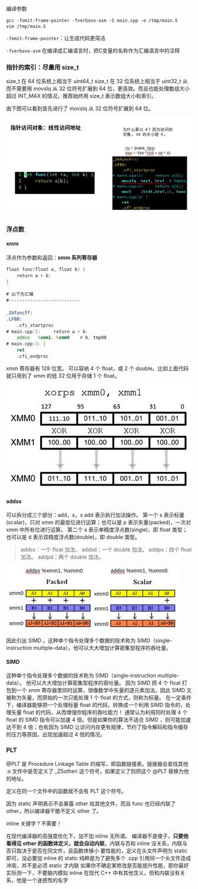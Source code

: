 

编译参数

```shell
gcc -fomit-frame-pointer -fverbose-asm -S main.cpp -o /tmp/main.S
vim /tmp/main.S
```

`-fomit-frame-pointer`：让生成代码更简洁

`-fverbose-asm` 在编译成汇编语言时，把C变量的名称作为汇编语言中的注释



### 指针的索引：尽量用 size_t

size_t 在 64 位系统上相当于 uint64_t
size_t 在 32 位系统上相当于 uint32_t
从而不需要用 movslq 从 32 位符号扩展到 64 位，更高效。而且也能处理数组大小超过 INT_MAX 的情况，推荐始终用 size_t 表示数组大小和索引。

由下图可以看到首先进行了 movslq 从 32 位符号扩展到 64 位。

![image-20220126131011589](../assets/blog_image/README/image-20220126131011589.png)



### 浮点数

#### xmm

浮点作为参数和返回：**xmm 系列寄存器**

```asm
float func(float a, float b) {
    return a + b;
}

# 以下为汇编
#---------------------------

_Z4funcff:
.LFB0:
	.cfi_startproc
# main.cpp:2:     return a + b;
	addss	%xmm1, %xmm0	# b, tmp90
# main.cpp:3: }
	ret
	.cfi_endproc
```

xmm 寄存器有 128 位宽。
可以容纳 4 个 float，或 2 个 double。比如上面代码就只用到了 xmm 的低 32 位用于存储 1 个 float。

![image-20220126132002408](../assets/blog_image/README/image-20220126132002408.png)

#### addss

可以拆分成三个部分：add，s，s
add 表示执行加法操作。
第一个 s 表示标量(scalar)，只对 xmm 的最低位进行运算；也可以是 p 表示矢量(packed)，一次对 xmm 中所有位进行运算。
第二个 s 表示单精度浮点数(single)，即 float 类型；也可以是 d 表示双精度浮点数(double)，即 double 类型。

> addss：一个 float 加法。
> addsd：一个 double 加法。
> addps：四个 float 加法。
> addpd：两个 double 加法。

![image-20220126134106038](../assets/blog_image/README/image-20220126134106038.png)

因此引出 SIMD 。这种单个指令处理多个数据的技术称为 SIMD（single-instruction multiple-data）。他可以大大增加计算密集型程序的吞吐量。

#### SIMD

这种单个指令处理多个数据的技术称为 SIMD（single-instruction multiple-data）。
他可以大大增加计算密集型程序的吞吐量。
因为 SIMD 把 4 个 float 打包到一个 xmm 寄存器里同时运算，很像数学中矢量的逐元素加法。因此 SIMD 又被称为矢量，而原始的一次只能处理 1 个 float 的方式，则称为标量。
在一定条件下，编译器能够把一个处理标量 float 的代码，转换成一个利用 SIMD 指令的，处理矢量 float 的代码，从而增强你程序的吞吐能力！
通常认为利用同时处理 4 个 float 的 SIMD 指令可以加速 4 倍。但是如果你的算法不适合 SIMD ，则可能加速达不到 4 倍；也有因为 SIMD 让访问内存更有规律，节约了指令解码和指令缓存的压力等原因，出现加速超过 4 倍的情况。



### PLT

@PLT 是 Procedure Linkage Table 的缩写，即函数链接表。链接器会查找其他 .o 文件中是否定义了 _Z5otheri 这个符号，如果定义了则把这个 @PLT 替换为他的地址。

定义在同一个文件中的函数就不会有 PLT 这个符号。

因为 static 声明表示不会暴露 other 给其他文件，而且 func 也已经内联了 other，所以编译器干脆不定义 other 了。

inline 关键字？不需要！

在现代编译器的高强度优化下，加不加 inline 无所谓。
编译器不是傻子，**只要他看得见 other 的函数体定义，就会自动内联**，内联与否和 inline 没关系，内联与否只取决于是否在同文件，且函数体够小
要性能的，定义在头文件声明为 static 即可，没必要加 inline 的
static 纯粹是为了避免多个 .cpp 引用同一个头文件造成冲突，并不是必须 static 才内联
如果你不确定某修改是否能提升性能，那你最好实际测一下，不要脑内模拟
inline 在现代 C++ 中有其他含义，但和内联没有关系，他是一个迷惑性的名字
